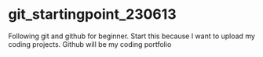 # git_startingpoint_230613
Following git and github for beginner. Start this because I want to upload my coding projects. Github will be my coding portfolio
